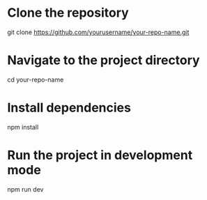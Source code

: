 # Clone the repository
git clone https://github.com/yourusername/your-repo-name.git

# Navigate to the project directory
cd your-repo-name

# Install dependencies
npm install

# Run the project in development mode
npm run dev
